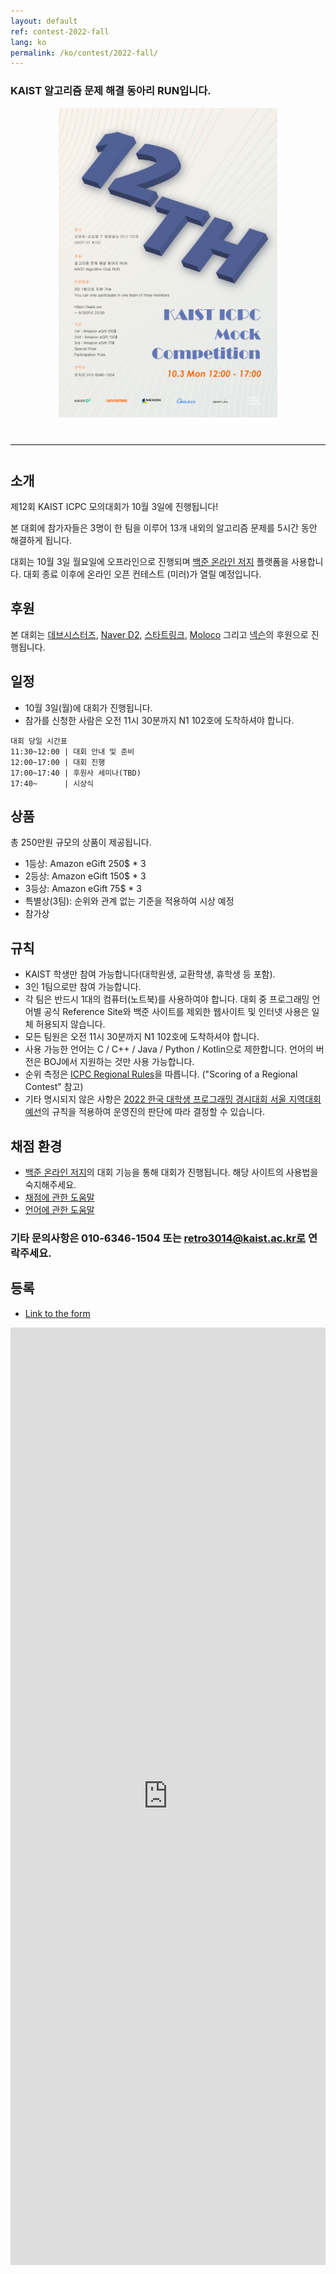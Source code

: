 ```yaml
---
layout: default
ref: contest-2022-fall
lang: ko
permalink: /ko/contest/2022-fall/
---
```


### KAIST 알고리즘 문제 해결 동아리 RUN입니다.


<div style="text-align: center">
	<img src="/contest/2022-fall/poster2022F.png" alt="poster" style="width: 350px;"/>
</div>
<hr style="size: 20; margin-top: 40px; margin-bottom: 40px; border: solid; border-width: 0; border-bottom: 1px solid #e8e8e8;"/>

## 소개

제12회 KAIST ICPC 모의대회가 10월 3일에 진행됩니다!

본 대회에 참가자들은 3명이 한 팀을 이루어 13개 내외의 알고리즘 문제를 5시간 동안 해결하게 됩니다.

대회는 10월 3일 월요일에 오프라인으로 진행되며 [백준 온라인 저지](https://acmicpc.net) 플랫폼을 사용합니다. 대회 종료 이후에 온라인 오픈 컨테스트 (미러)가 열릴 예정입니다.

## 후원

본 대회는 [데브시스터즈](https://www.devsisters.com/), [Naver D2](
https://d2.naver.com), [스타트링크](http://startlink.io), [Moloco](https://www.moloco.com/) 그리고 [넥슨](https://www.nexon.com/)의 후원으로 진행됩니다.

## 일정

- 10월 3일(월)에 대회가 진행됩니다.
- 참가를 신청한 사람은 오전 11시 30분까지 N1 102호에 도착하셔야 합니다.

```
대회 당일 시간표
11:30~12:00 | 대회 안내 및 준비
12:00~17:00 | 대회 진행
17:00~17:40 | 후원사 세미나(TBD)
17:40~      | 시상식
```
## 상품

총 250만원 규모의 상품이 제공됩니다.

- 1등상: Amazon eGift 250$ * 3
- 2등상: Amazon eGift 150$ * 3
- 3등상: Amazon eGift 75$ * 3
- 특별상(3팀): 순위와 관계 없는 기준을 적용하여 시상 예정
- 참가상

## 규칙

- KAIST 학생만 참여 가능합니다(대학원생, 교환학생, 휴학생 등 포함).
- 3인 1팀으로만 참여 가능합니다.
- 각 팀은 반드시 1대의 컴퓨터(노트북)를 사용하여야 합니다. 대회 중 프로그래밍 언어별 공식 Reference Site와 백준 사이트를 제외한 웹사이트 및 인터넷 사용은 일체 허용되지 않습니다.
- 모든 팀원은 오전 11시 30분까지 N1 102호에 도착하셔야 합니다.
- 사용 가능한 언어는 C / C++ / Java / Python / Kotlin으로 제한합니다. 언어의 버전은 BOJ에서 지원하는 것만 사용 가능합니다.
- 순위 측정은 [ICPC Regional Rules](https://icpc.baylor.edu/regionals/rules)을 따릅니다. ("Scoring of a Regional Contest" 참고)
- 기타 명시되지 않은 사항은 [2022 한국 대학생 프로그래밍 경시대회 서울 지역대회 예선](http://icpckorea.org/)의 규칙을 적용하여 운영진의 판단에 따라 결정할 수 있습니다.

## 채점 환경

- [백준 온라인 저지](https://www.acmicpc.net/)의 대회 기능을 통해 대회가 진행됩니다. 해당 사이트의 사용법을 숙지해주세요.
- [채점에 관한 도움말](https://www.acmicpc.net/help/judge)
- [언어에 관한 도움말](https://www.acmicpc.net/help/language)

### 기타 문의사항은 010-6346-1504 또는 retro3014@kaist.ac.kr로 연락주세요.

## 등록

- [Link to the form](https://docs.google.com/forms/d/e/1FAIpQLSdVzykTadgRTYlpbzvRWHOvy18DA6lY8Zrpss3fCwzVGcUFWg/viewform?usp=sf_link)
<iframe src="https://docs.google.com/forms/d/e/1FAIpQLSdVzykTadgRTYlpbzvRWHOvy18DA6lY8Zrpss3fCwzVGcUFWg/viewform?usp=sf_link" frameborder="0" width="100%" height="1500px"></iframe>

